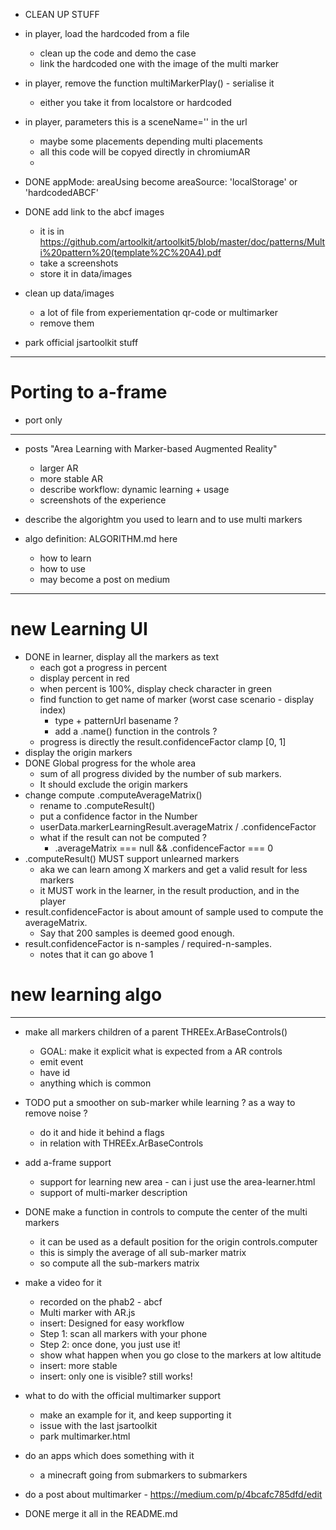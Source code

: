 - CLEAN UP STUFF
- in player, load the hardcoded from a file
  - clean up the code and demo the case
  - link the hardcoded one with the image of the multi marker
- in player, remove the function multiMarkerPlay() - serialise it
  - either you take it from localstore or hardcoded
- in player, parameters this is a sceneName='' in the url
  - maybe some placements depending multi placements
  - all this code will be copyed directly in chromiumAR
  - 

- DONE appMode: areaUsing become areaSource: 'localStorage' or 'hardcodedABCF'
- DONE add link to the abcf images
  - it is in https://github.com/artoolkit/artoolkit5/blob/master/doc/patterns/Multi%20pattern%20(template%2C%20A4).pdf
  - take a screenshots
  - store it in data/images

- clean up data/images
  - a lot of file from experiementation qr-code or multimarker
  - remove them

- park official jsartoolkit stuff


---
# Porting to a-frame
- port only 


---

- posts "Area Learning with Marker-based Augmented Reality"
  - larger AR
  - more stable AR
  - describe workflow: dynamic learning + usage
  - screenshots of the experience
  
- describe the algorightm you used to learn and to use multi markers
- algo definition: ALGORITHM.md here
  - how to learn
  - how to use 
  - may become a post on medium

---









# new Learning UI

- DONE in learner, display all the markers as text
  - each got a progress in percent 
  - display percent in red
  - when percent is 100%, display check character in green
  - find function to get name of marker (worst case scenario - display index)
    - type + patternUrl basename ?
    - add a .name() function in the controls ?
  - progress is directly the result.confidenceFactor clamp [0, 1]
- display the origin markers
- DONE Global progress for the whole area 
  - sum of all progress divided by the number of sub markers.
  - It should exclude the origin markers
- change compute .computeAverageMatrix()
  - rename to .computeResult()
  - put a confidence factor in the Number
  - userData.markerLearningResult.averageMatrix / .confidenceFactor
  - what if the result can not be computed ?
    - .averageMatrix === null && .confidenceFactor === 0
- .computeResult() MUST support unlearned markers
  - aka we can learn among X markers and get a valid result for less markers
  - it MUST work in the learner, in the result production, and in the player
- result.confidenceFactor is about amount of sample used to compute the averageMatrix.
  - Say that 200 samples is deemed good enough.
- result.confidenceFactor is n-samples / required-n-samples.
  - notes that it can go above 1

# new learning algo






---

- make all markers children of a parent THREEx.ArBaseControls()
  - GOAL: make it explicit what is expected from a AR controls
  - emit event
  - have id
  - anything which is common

- TODO put a smoother on sub-marker while learning ? as a way to remove noise ?
  - do it and hide it behind a flags
  - in relation with THREEx.ArBaseControls
- add a-frame support
  - support for learning new area - can i just use the area-learner.html
  - support of multi-marker description


- DONE make a function in controls to compute the center of the multi markers
  - it can be used as a default position for the origin controls.computer
  - this is simply the average of all sub-marker matrix
  - so compute all the sub-markers matrix

- make a video for it
  - recorded on the phab2 - abcf
  - Multi marker with AR.js
  - insert: Designed for easy workflow
  - Step 1: scan all markers with your phone
  - Step 2: once done, you just use it!
  - show what happen when you go close to the markers at low altitude
  - insert: more stable
  - insert: only one is visible? still works!

- what to do with the official multimarker support
  - make an example for it, and keep supporting it
  - issue with the last jsartoolkit
  - park multimarker.html


- do an apps which does something with it
  - a minecraft going from submarkers to submarkers


- do a post about multimarker - https://medium.com/p/4bcafc785dfd/edit



- DONE merge it all in the README.md
